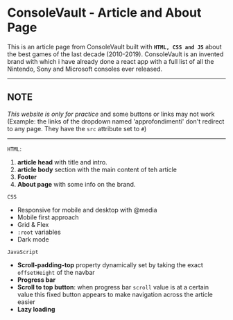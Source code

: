 # ConsoleVault - Article and About Page
This is an article page from ConsoleVault built with **`HTML, CSS and JS`** about the best games of the last decade (2010-2019). ConsoleVault is an invented brand with which i have already done a react app with a full list of all the Nintendo, Sony and Microsoft consoles ever released. 

---
## NOTE

*This website is only for practice* and some buttons or links may not work (Example: the links of the dropdown named 'approfondimenti' don't redirect to any page. They have the `src` attribute set to `#`)

---

`HTML`:
1. **article head** with title and intro.
2. **article body** section with the main content of teh article
3. **Footer**
4. **About page** with some info on the brand.

`CSS`
- Responsive for mobile and desktop with @media
- Mobile first approach
- Grid & Flex
- `:root` variables
- Dark mode

`JavaScript`
- **Scroll-padding-top** property dynamically set by taking the exact `offsetHeight` of the navbar
- **Progress bar**
- **Scroll to top button**: when progress bar `scroll` value is at a certain value this fixed button appears to make navigation across the article easier
- **Lazy loading**